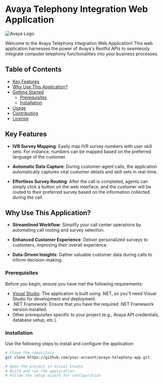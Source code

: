 # Avaya Telephony Integration Web Application

![Avaya Logo](avaya-logo.png)

Welcome to the Avaya Telephony Integration Web Application! This web application harnesses the power of Avaya's Restful APIs to seamlessly integrate computer telephony functionalities into your business processes.

## Table of Contents

- [Key Features](#key-features)
- [Why Use This Application?](#why-use-this-application)
- [Getting Started](#getting-started)
  - [Prerequisites](#prerequisites)
  - [Installation](#installation)
- [Usage](#usage)
- [Contributing](#contributing)
- [License](#license)

## Key Features

- **IVR Survey Mapping**: Easily map IVR survey numbers with user skill sets. For instance, numbers can be mapped based on the preferred language of the customer.

- **Automatic Data Capture**: During customer-agent calls, the application automatically captures vital customer details and skill sets in real-time.

- **Effortless Survey Routing**: After the call is completed, agents can simply click a button on the web interface, and the customer will be routed to their preferred survey based on the information collected during the call.

## Why Use This Application?

- **Streamlined Workflow**: Simplify your call center operations by automating call routing and survey selection.

- **Enhanced Customer Experience**: Deliver personalized surveys to customers, improving their overall experience.

- **Data-Driven Insights**: Gather valuable customer data during calls to inform decision-making.

### Prerequisites

Before you begin, ensure you have met the following requirements:

- [Visual Studio](https://visualstudio.microsoft.com/): The application is built using .NET, so you'll need Visual Studio for development and deployment.
- .NET Framework: Ensure that you have the required .NET Framework version installed.
- Other prerequisites specific to your project (e.g., Avaya API credentials, database setup, etc.).

### Installation

Use the following steps to install and configure the application:

```bash
# Clone the repository
git clone https://github.com/your-account/avaya-telephony-app.git

# Open the project in Visual Studio
# Build and run the application
# Follow the setup wizard for configuration
